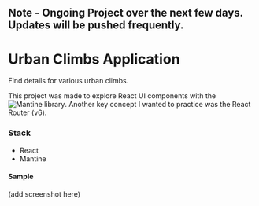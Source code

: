 ## Note - Ongoing Project over the next few days. Updates will be pushed frequently. 

# Urban Climbs Application

Find details for various urban climbs.

This project was made to explore React UI components with the ![Mantine library](https://ui.mantine.dev/). Another key concept I wanted to practice was the React Router (v6). 

### Stack
* React
* Mantine

#### Sample
(add screenshot here)
